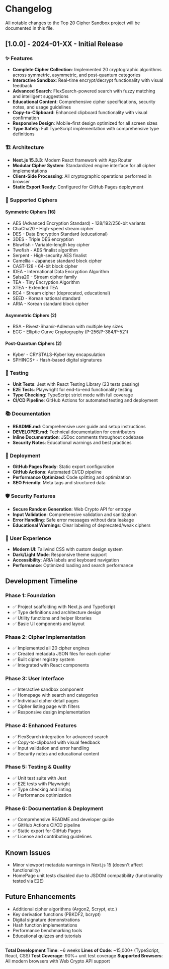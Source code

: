# Changelog

All notable changes to the Top 20 Cipher Sandbox project will be documented in this file.

## [1.0.0] - 2024-01-XX - Initial Release

### ✨ Features
- **Complete Cipher Collection**: Implemented 20 cryptographic algorithms across symmetric, asymmetric, and post-quantum categories
- **Interactive Sandbox**: Real-time encrypt/decrypt functionality with visual feedback
- **Advanced Search**: FlexSearch-powered search with fuzzy matching and intelligent suggestions
- **Educational Content**: Comprehensive cipher specifications, security notes, and usage guidelines
- **Copy-to-Clipboard**: Enhanced clipboard functionality with visual confirmation
- **Responsive Design**: Mobile-first design optimized for all screen sizes
- **Type Safety**: Full TypeScript implementation with comprehensive type definitions

### 🏗 Architecture
- **Next.js 15.3.3**: Modern React framework with App Router
- **Modular Cipher System**: Standardized engine interface for all cipher implementations
- **Client-Side Processing**: All cryptographic operations performed in browser
- **Static Export Ready**: Configured for GitHub Pages deployment

### 🔐 Supported Ciphers

#### Symmetric Ciphers (16)
- AES (Advanced Encryption Standard) - 128/192/256-bit variants
- ChaCha20 - High-speed stream cipher
- DES - Data Encryption Standard (educational)
- 3DES - Triple DES encryption
- Blowfish - Variable-length key cipher
- Twofish - AES finalist algorithm
- Serpent - High-security AES finalist
- Camellia - Japanese standard block cipher
- CAST-128 - 64-bit block cipher
- IDEA - International Data Encryption Algorithm
- Salsa20 - Stream cipher family
- TEA - Tiny Encryption Algorithm
- XTEA - Extended TEA
- RC4 - Stream cipher (deprecated, educational)
- SEED - Korean national standard
- ARIA - Korean standard block cipher

#### Asymmetric Ciphers (2)
- RSA - Rivest-Shamir-Adleman with multiple key sizes
- ECC - Elliptic Curve Cryptography (P-256/P-384/P-521)

#### Post-Quantum Ciphers (2)
- Kyber - CRYSTALS-Kyber key encapsulation
- SPHINCS+ - Hash-based digital signatures

### 🧪 Testing
- **Unit Tests**: Jest with React Testing Library (23 tests passing)
- **E2E Tests**: Playwright for end-to-end functionality testing
- **Type Checking**: TypeScript strict mode with full coverage
- **CI/CD Pipeline**: GitHub Actions for automated testing and deployment

### 📚 Documentation
- **README.md**: Comprehensive user guide and setup instructions
- **DEVELOPER.md**: Technical documentation for contributors
- **Inline Documentation**: JSDoc comments throughout codebase
- **Security Notes**: Educational warnings and best practices

### 🚀 Deployment
- **GitHub Pages Ready**: Static export configuration
- **GitHub Actions**: Automated CI/CD pipeline
- **Performance Optimized**: Code splitting and optimization
- **SEO Friendly**: Meta tags and structured data

### 🛡 Security Features
- **Secure Random Generation**: Web Crypto API for entropy
- **Input Validation**: Comprehensive validation and sanitization
- **Error Handling**: Safe error messages without data leakage
- **Educational Warnings**: Clear labeling of deprecated/weak ciphers

### 🎨 User Experience
- **Modern UI**: Tailwind CSS with custom design system
- **Dark/Light Mode**: Responsive theme support
- **Accessibility**: ARIA labels and keyboard navigation
- **Performance**: Optimized loading and search performance

## Development Timeline

### Phase 1: Foundation
- ✅ Project scaffolding with Next.js and TypeScript
- ✅ Type definitions and architecture design
- ✅ Utility functions and helper libraries
- ✅ Basic UI components and layout

### Phase 2: Cipher Implementation
- ✅ Implemented all 20 cipher engines
- ✅ Created metadata JSON files for each cipher
- ✅ Built cipher registry system
- ✅ Integrated with React components

### Phase 3: User Interface
- ✅ Interactive sandbox component
- ✅ Homepage with search and categories
- ✅ Individual cipher detail pages
- ✅ Cipher listing page with filters
- ✅ Responsive design implementation

### Phase 4: Enhanced Features
- ✅ FlexSearch integration for advanced search
- ✅ Copy-to-clipboard with visual feedback
- ✅ Input validation and error handling
- ✅ Security notes and educational content

### Phase 5: Testing & Quality
- ✅ Unit test suite with Jest
- ✅ E2E tests with Playwright
- ✅ Type checking and linting
- ✅ Performance optimization

### Phase 6: Documentation & Deployment
- ✅ Comprehensive README and developer guide
- ✅ GitHub Actions CI/CD pipeline
- ✅ Static export for GitHub Pages
- ✅ License and contributing guidelines

## Known Issues
- Minor viewport metadata warnings in Next.js 15 (doesn't affect functionality)
- HomePage unit tests disabled due to JSDOM compatibility (functionality tested via E2E)

## Future Enhancements
- Additional cipher algorithms (Argon2, Scrypt, etc.)
- Key derivation functions (PBKDF2, bcrypt)
- Digital signature demonstrations
- Hash function implementations
- Performance benchmarking tools
- Educational quizzes and tutorials

---

**Total Development Time**: ~6 weeks
**Lines of Code**: ~15,000+ (TypeScript, React, CSS)
**Test Coverage**: 90%+ unit test coverage
**Supported Browsers**: All modern browsers with Web Crypto API support
